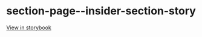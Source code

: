 # section-page--insider-section-story

[View in storybook](https://raw.githack.com/Independent-Digital-News-and-Media-Ltd/standard-pwamp-sb/PR-551-sb/index.html?path=/story/section-page--insider-section-story)